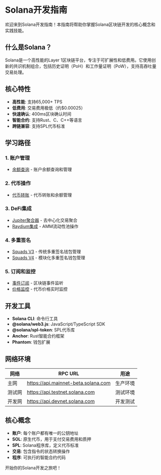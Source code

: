 # Solana开发指南

欢迎来到Solana开发指南！本指南将帮助你掌握Solana区块链开发的核心概念和实践技能。

## 什么是Solana？

Solana是一个高性能的Layer 1区块链平台，专注于可扩展性和低费用。它使用创新的共识机制组合，包括历史证明（PoH）和工作量证明（PoW），支持高吞吐量交易处理。

## 核心特性

- **高性能**: 支持65,000+ TPS
- **低费用**: 交易费用极低（约$0.00025）
- **快速确认**: 400ms区块确认时间
- **智能合约**: 支持Rust、C、C++等语言
- **跨链兼容**: 支持SPL代币标准

## 学习路径

### 1. 账户管理
- [余额查询](./account/balance.md) - 账户余额查询和管理

### 2. 代币操作
- [代币转账](./token/transfer.md) - 代币转账和余额管理

### 3. DeFi集成
- [Jupiter聚合器](./defi/jupiter.md) - 去中心化交易聚合
- [Raydium集成](./defi/raydium.md) - AMM流动性池操作

### 4. 多重签名
- [Squads V3](./multisig/squads-v3.md) - 传统多重签名钱包管理
- [Squads V4](./multisig/squads-v4.md) - 模块化多重签名钱包管理

### 5. 订阅和监控
- [事件订阅](./subscribes/subscribes.md) - 区块链事件监听
- [价格监控](./subscribes/price.md) - 代币价格实时监控

## 开发工具

- **Solana CLI**: 命令行工具
- **@solana/web3.js**: JavaScript/TypeScript SDK
- **@solana/spl-token**: SPL代币库
- **Anchor**: Rust智能合约框架
- **Phantom**: 钱包扩展

## 网络环境

| 网络   | RPC URL                             | 用途     |
| ------ | ----------------------------------- | -------- |
| 主网   | https://api.mainnet-beta.solana.com | 生产环境 |
| 测试网 | https://api.testnet.solana.com      | 测试环境 |
| 开发网 | https://api.devnet.solana.com       | 开发测试 |

## 核心概念

- **账户**: 每个账户都有唯一的公钥地址
- **SOL**: 原生代币，用于支付交易费用和质押
- **SPL**: Solana程序库，定义代币标准
- **交易**: 包含指令的状态转换操作
- **程序**: 可执行的智能合约代码

开始你的Solana开发之旅吧！
